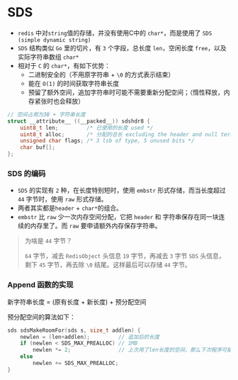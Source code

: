 # SDS
- `redis` 中对`string`值的存储，并没有使用C中的 `char*`，而是使用了 `SDS (simple dynamic string)`
- `SDS` 结构类似 `Go` 里的切片，有 `3` 个字段，总长度 `len`，空闲长度 `free`，以及实际字符串数组 `char*`
- 相对于 `C` 的 `char*`，有如下优势：
  - 二进制安全的（不用原字符串 + `\0` 的方式表示结束）
  - 能在 `O(1)` 的时间获取字符串长度
  - 预留了额外空间，追加字符串时可能不需要重新分配空间；（惰性释放，内存紧张时也会释放）

```c
// 空间占用为3B + 字符串长度
struct __attribute__ ((__packed__)) sdshdr8 {
    uint8_t len;         /* 已使用的长度 used */
    uint8_t alloc;       /* 分配的总长 excluding the header and null terminator */
    unsigned char flags; /* 3 lsb of type, 5 unused bits */
    char buf[];
};
```





### SDS 的编码

- `SDS` 的实现有 `2` 种，在长度特别短时，使用 `embstr` 形式存储，而当长度超过 `44` 字节时，使用 `raw` 形式存储。
- 两者其实都是`header` + `char*`的组合。
- `embstr` 比 `raw` 少一次内存空间分配，它把 `header` 和 字符串保存在同一块连续的内存里了。而 `raw` 要申请额外内存保存字符串。

> 为啥是 `44` 字节？
>
> `64` 字节，减去 `RedisObject` 头信息 `19` 字节，再减去 `3` 字节 `SDS` 头信息，剩下 `45` 字节，再去除 `\0` 结尾。这样最后可以存储 `44` 字节。



### Append 函数的实现
新字符串长度 = (原有长度 + 新长度) + 预分配空间

预分配空间的算法如下：

```c
sds sdsMakeRoomFor(sds s, size_t addlen) {
    newlen = (len+addlen);         // 追加后的长度
    if (newlen < SDS_MAX_PREALLOC) // 1MB
        newlen *= 2;               // 上次用了len长度的空间，那么下次程序可能也会用len长度的空间，所以redis就为你预分配。这个有点谜
    else
        newlen += SDS_MAX_PREALLOC;
}
```

